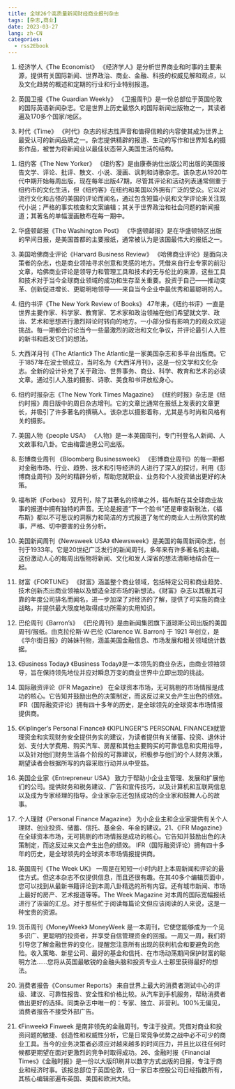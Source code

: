 ```yaml
---
title: 全球26个高质量新闻财经商业报刊杂志
tags: [杂志,商业]
date: 2023-03-27
lang: zh-CN
categories: 
  - rss2Ebook
---
```


1. 经济学人《The Economist》
  《经济学人》是分析世界商业和时事的主要来源，提供有关国际新闻、世界政治、商业、金融、科技的权威见解和观点，以及文化趋势的概述和定期的行业和行业特别报道。

1. 英国卫报《The Guardian Weekly》
  《卫报周刊》是一份总部位于英国伦敦的国际英语新闻杂志。它是世界上历史最悠久的国际新闻出版物之一，其读者遍及170多个国家/地区。

1. 时代《Time》
  《时代》杂志的标志性声音和值得信赖的内容使其成为世界上最受认可的新闻品牌之一。杂志提供精辟的报道、生动的写作和世界知名的摄影作品，被誉为将新闻业以最佳状态带入美国生活的结构。
<!-- more -->

1. 纽约客《The New Yorker》
  《纽约客》是由康泰纳仕出版公司出版的美国报告文学、评论、批评、散文、小说、漫画、讽刺和诗歌杂志。该杂志从1920年代中期开始每周出版，现在每年出版47期，尽管其评论和活动列表通常侧重于纽约市的文化生活，但《纽约客》在纽约和美国以外拥有广泛的受众。它以对流行文化和古怪的美国的评论而闻名，通过包含短篇小说和文学评论来关注现代小说；严格的事实核查和文案编辑；其关于世界政治和社会问题的新闻报道；其著名的单幅漫画散布在每一期中。

1. 华盛顿邮报《The Washington Post》
《华盛顿邮报》是在华盛顿特区出版的早间日报，是美国首都的主要报纸，通常被认为是该国最伟大的报纸之一。

1. 美国哈佛商业评论《Harvard Business Review》
  《哈佛商业评论》是面向决策者的杂志，也是商业领袖寻求创意和灵感的地方。凭借来自行业专家的前沿文章，哈佛商业评论是领导力和管理工具和技术的无与伦比的来源，这些工具和技术对于当今全球商业领域的成功和生存至关重要。投资于自己——推动变革、创新促进增长、更聪明地领导——来自当今企业中最优秀和最聪明的人。

1. 纽约书评《The New York Review of Books》
  47年来，《纽约书评》一直是世界主要作家、科学家、教育家、艺术家和政治领袖在他们希望就文学、政治、艺术和思想进行激烈辩论时转向的地方。一小部分但有影响力的观众欢迎挑战。每一期都会讨论当今一些最激烈的政治和文化争议，并评论最引人入胜的新书和启发它们的想法。 

1. 大西洋月刊《The Atlantic》
  The Atlantic是一家美国杂志和多平台出版商。它于1857年在波士顿成立，当时名为《大西洋月刊》，这是一份文学和文化杂志。全新的设计补充了关于政治、世界事务、商业、科学、教育和艺术的必读文章。通过引人入胜的摄影、诗歌、美食和书评放松身心。

1. 纽约时报杂志《The New York Times Magazine》
  《纽约时报》杂志是《纽约时报》周日版中的周日杂志增刊。它的文章比通常在报纸上发表的文章更长，并吸引了许多著名的撰稿人。该杂志以摄影着称，尤其是与时尚和风格有关的摄影。

1.  美国人物《people USA》
  《人物》是一本美国周刊，专门刊登名人新闻、人文故事和八卦。它由梅雷迪思公司出版。

1.  彭博商业周刊 《Bloomberg Businessweek》
  《彭博商业周刊》的每一期都对金融市场、行业、趋势、技术和引导经济的人进行了深入的探讨，利用《彭博商业周刊》及时的精辟分析，帮助您就职业、业务和个人投资做出更好的决策。

1.  福布斯《Forbes》
  双月刊，除了其著名的榜单之外，福布斯在其全球商业故事的报道中拥有独特的声音。无论是报道“下一个脸书”还是审查新税法，《福布斯》都以不可思议的洞察力和简洁的方式报道了匆忙的商业人士所欣赏的故事，严格、切中要害的业务分析。

1.  美国新闻周刊《Newsweek USA》
  《Newsweek》是美国的每周新闻杂志，创刊于1933年。它是20世纪广泛发行的新闻周刊，多年来有许多著名的主编。这份激动人心的每周出版物将新闻、文化和发人深省的想法清晰地结合在一起。

1.  财富《FORTUNE》
  《财富》涵盖整个商业领域，包括特定公司和商业趋势、技术创新杰出商业领袖以及塑造全球市场的新想法。《财富》杂志以其极其可靠的年度公司排名而闻名，进一步加深了对经济的了解，提供了可实施的商业战略，并提供最大限度地取得成功所需的实用知识。

1.  巴伦周刊《Barron’s》
  《巴伦周刊》是由新闻集团旗下道琼斯公司出版的美国周刊/报纸。由克拉伦斯·W·巴伦 (Clarence W. Barron) 于 1921 年创立，是《华尔街日报》的姊妹刊物，涵盖美国金融信息、市场发展和相关领域统计数据。

1.  《Business Today》
  《Business Today》是一本领先的商业杂志，由商业领袖领导，旨在保持领先地位并应对瞬息万变的商业世界中立即出现的挑战。

1.  国际融资评论《IFR Magazine》
  在全球资本市场，无可挑剔的市场情报是成功的核心。它告知并鼓励出色的决策制定，而这反过来又会产生出色的绩效。 IFR（国际融资评论）拥有四十多年的历史，是全球领先的全球资本市场情报提供商。

1.  《Kiplinger’s Personal Finance》
  《KIPLINGER"S PERSONAL FINANCE》就管理资金和实现财务安全提供务实的建议，为读者提供有关储蓄、投资、退休计划、支付大学费用、购买汽车、房屋和其他主要购买的可靠信息和实用指导，以及针对他们财务生活各个阶段的可靠建议，积极参与他们的个人财务决策，期望读者会根据所写的内容采取行动并从中受益。

1.  美国企业家《Entrepreneur USA》
  致力于帮助小企业主管理、发展和扩展他们的公司。提供财务和税务建议、广告和宣传技巧，以及计算机和互联网信息以及成为专家经理的指导。企业家杂志还包括成功的企业家和鼓舞人心的故事。

1.  个人理财《Personal Finance Magazine》
  为小企业主和企业家提供有关个人理财、创业投资、储蓄、信托、基金会、年金的建议。21、《IFR Magazine》在全球资本市场，无可挑剔的市场情报是成功的核心。它告知并鼓励出色的决策制定，而这反过来又会产生出色的绩效。 IFR（国际融资评论）拥有四十多年的历史，是全球领先的全球资本市场情报提供商。

1.   英国周刊《The Week UK》
  一周是在短短一小时内赶上本周新闻和评论的最佳方式。但这本杂志不仅提供信息，而且还很有趣。在其40多个编辑页面中，您可以找到从最新书籍评论到本周八卦精选的所有内容。还有城市新闻、市场上最好的房产、艺术报道等等。The Week Magazine 对本周的国际宽幅报纸进行了诙谐的汇总。对于那些忙于阅读每篇论文但应该阅读的人来说，这是一种宝贵的资源。

1.  货币周刊《MoneyWeek》
  MoneyWeek 是一本周刊，它使您能够成为一个见多识广、更聪明的投资者，并享受自信管理资金的回报。一周又一周，我们将引导您了解金融世界的变化，提醒您注意所有出现的获利机会和要避免的危险。收入策略、新星公司、最好的基金和信托、在市场动荡期间保护财富的聪明方法……您将从英国最敏锐的金融头脑和投资专业人士那里获得最好的想法。

1.  消费者报告《Consumer Reports》
  来自世界上最大的消费者测试中心的评级、建议、可靠性报告、安全性和价格比较。从汽车到手机服务，帮助消费者做出更好的选择。同类杂志中唯一的：专家、独立、非营利。100%无偏见，消费者报告不接受外部广告。

1.  《Finweek》
  Finweek 是南非领先的金融周刊，专注于投资。凭借对商业和投资问题的敏捷、创造性和权威性分析，它是日常竞争优势之战中必不可少的商业工具。当今的业务决策者必须应对越来越多的时间压力，并且比以往任何时候都更期望在面对更激烈的竞争时取得成功。26、金融时报《Financial Times》《金融时报》是一份以大版印刷并以数字方式出版的日报，专注于商业和经济时事。该报总部位于英国伦敦，归一家日本控股公司日经指数所有，其核心编辑部遍布英国、美国和欧洲大陆。